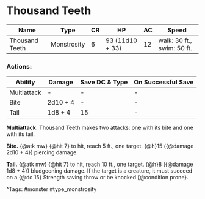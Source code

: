 # Thousand Teeth

| Name | Type | CR | HP | AC | Speed |
|------|------|----|----|----|-------|
| Thousand Teeth | Monstrosity | 6 | 93 (11d10 + 33) | 12 | walk: 30 ft., swim: 50 ft. |

### Actions:

| Ability | Damage | Save DC & Type | On Successful Save |
|---------|--------|----------------|--------------------|
| Multiattack | - | - | - |
| Bite | 2d10 + 4 | - | - |
| Tail | 1d8 + 4 | 15 | - |


**Multiattack.** Thousand Teeth makes two attacks: one with its bite and one with its tail.

**Bite.** {@atk mw} {@hit 7} to hit, reach 5 ft., one target. {@h}15 ({@damage 2d10 + 4}) piercing damage.

**Tail.** {@atk mw} {@hit 7} to hit, reach 10 ft., one target. {@h}8 ({@damage 1d8 + 4}) bludgeoning damage. If the target is a creature, it must succeed on a {@dc 15} Strength saving throw or be knocked {@condition prone}.

^Tags: #monster #type_monstrosity